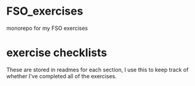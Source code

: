 # FSO_exercises
monorepo for my FSO exercises

# exercise checklists
These are stored in readmes for each section, I use this to keep track of whether I've completed all of the exercises.
